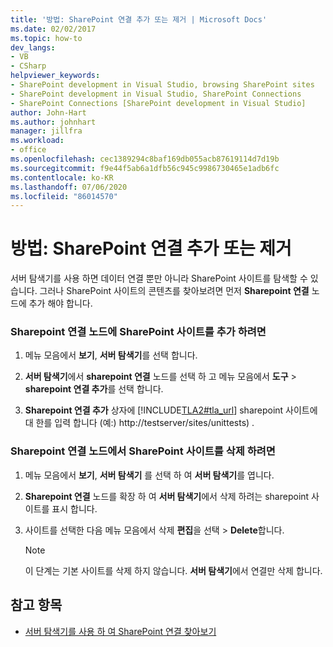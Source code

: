 ```yaml
---
title: '방법: SharePoint 연결 추가 또는 제거 | Microsoft Docs'
ms.date: 02/02/2017
ms.topic: how-to
dev_langs:
- VB
- CSharp
helpviewer_keywords:
- SharePoint development in Visual Studio, browsing SharePoint sites
- SharePoint development in Visual Studio, SharePoint Connections
- SharePoint Connections [SharePoint development in Visual Studio]
author: John-Hart
ms.author: johnhart
manager: jillfra
ms.workload:
- office
ms.openlocfilehash: cec1389294c8baf169db055acb87619114d7d19b
ms.sourcegitcommit: f9e44f5ab6a1dfb56c945c9986730465e1adb6fc
ms.contentlocale: ko-KR
ms.lasthandoff: 07/06/2020
ms.locfileid: "86014570"
---
```

# <a name="how-to-add-or-remove-sharepoint-connections"></a>방법: SharePoint 연결 추가 또는 제거
  서버 탐색기를 사용 하면 데이터 연결 뿐만 아니라 SharePoint 사이트를 탐색할 수 있습니다. 그러나 SharePoint 사이트의 콘텐츠를 찾아보려면 먼저 **Sharepoint 연결** 노드에 추가 해야 합니다.

### <a name="to-add-a-sharepoint-site-to-the-sharepoint-connections-node"></a>Sharepoint 연결 노드에 SharePoint 사이트를 추가 하려면

1. 메뉴 모음에서 **보기**, **서버 탐색기**를 선택 합니다.

2. **서버 탐색기**에서 **sharepoint 연결** 노드를 선택 하 고 메뉴 모음에서 **도구**  >  **sharepoint 연결 추가**를 선택 합니다.

3. **Sharepoint 연결 추가** 상자에 [!INCLUDE[TLA2#tla_url](../sharepoint/includes/tla2sharptla-url-md.md)] sharepoint 사이트에 대 한를 입력 합니다 (예:) http://testserver/sites/unittests) .

### <a name="to-delete-a-sharepoint-site-from-the-sharepoint-connections-node"></a>Sharepoint 연결 노드에서 SharePoint 사이트를 삭제 하려면

1. 메뉴 모음에서 **보기**, **서버 탐색기** 를 선택 하 여 **서버 탐색기**를 엽니다.

2. **Sharepoint 연결** 노드를 확장 하 여 **서버 탐색기**에서 삭제 하려는 sharepoint 사이트를 표시 합니다.

3. 사이트를 선택한 다음 메뉴 모음에서 삭제 **편집**을 선택  >  **Delete**합니다.

    > [!NOTE]
    > 이 단계는 기본 사이트를 삭제 하지 않습니다. **서버 탐색기**에서 연결만 삭제 합니다.

## <a name="see-also"></a>참고 항목
- [서버 탐색기를 사용 하 여 SharePoint 연결 찾아보기](../sharepoint/browsing-sharepoint-connections-using-server-explorer.md)
